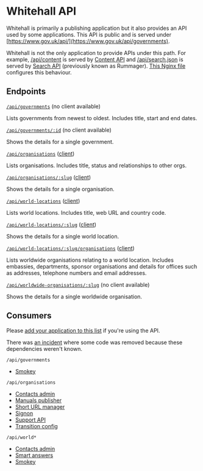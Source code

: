 # Whitehall API

Whitehall is primarily a publishing application but it also provides an API used by some applications. This API is public and is served under [https://www.gov.uk/api/](https://www.gov.uk/api/governments).

Whitehall is not the only application to provide APIs under this path. For example, [/api/content](https://www.gov.uk/api/content/government) is served by [Content API](https://content-api.publishing.service.gov.uk) and [/api/search.json](https://www.gov.uk/api/search.json) is served by [Search API](https://docs.publishing.service.gov.uk/apis/search/search-api.html) (previously known as Rummager). [This Nginx file](https://github.com/alphagov/govuk-puppet/blob/master/modules/govuk/templates/publicapi_nginx_extra_config.erb) configures this behaviour.

## Endpoints

[`/api/governments`](https://www.gov.uk/api/governments) (no client available)

Lists governments from newest to oldest. Includes title, start and end dates.

[`/api/governments/:id`](https://www.gov.uk/api/governments/2015-conservative-government) (no client available)

Shows the details for a single government.

[`/api/organisations`](https://www.gov.uk/api/organisations) ([client](https://github.com/alphagov/gds-api-adapters/blob/0f24f4bc94ed1f8713c894b854c10ea867e6cf25/lib/gds_api/organisations.rb#L4-L6))

Lists organisations. Includes title, status and relationships to other orgs.

[`/api/organisations/:slug`](https://www.gov.uk/api/organisations/attorney-generals-office) ([client](https://github.com/alphagov/gds-api-adapters/blob/0f24f4bc94ed1f8713c894b854c10ea867e6cf25/lib/gds_api/organisations.rb#L8-L10))

Shows the details for a single organisation.

[`/api/world-locations`](https://www.gov.uk/api/world-locations) ([client](https://github.com/alphagov/gds-api-adapters/blob/0f24f4bc94ed1f8713c894b854c10ea867e6cf25/lib/gds_api/worldwide.rb#L4-L6))

Lists world locations. Includes title, web URL and country code.

[`/api/world-locations/:slug`](https://www.gov.uk/api/world-locations/afghanistan) ([client](https://github.com/alphagov/gds-api-adapters/blob/0f24f4bc94ed1f8713c894b854c10ea867e6cf25/lib/gds_api/worldwide.rb#L8-L10))

Shows the details for a single world location.

[`/api/world-locations/:slug/organisations`](https://www.gov.uk/api/world-locations/afghanistan/organisations) ([client](https://github.com/alphagov/gds-api-adapters/blob/0f24f4bc94ed1f8713c894b854c10ea867e6cf25/lib/gds_api/worldwide.rb#L12-L14))

Lists worldwide organisations relating to a world location. Includes embassies, departments, sponsor organisations and details for offices such as addresses, telephone numbers and email addresses.

[`/api/worldwide-organisations/:slug`](https://www.gov.uk/api/worldwide-organisations/department-for-international-trade-afghanistan) (no client available)

Shows the details for a single worldwide organisation.

## Consumers

Please [add your application to this list](https://github.com/alphagov/whitehall/edit/master/docs/api.md) if you're using the API.

There was [an incident](https://insidegovuk.blog.gov.uk/2017/09/27/incident-report-broken-smart-answers/) where some code was removed because these dependencies weren't known.

`/api/governments`
- [Smokey](https://github.com/alphagov/smokey/blob/f8678c4fe4805334b0ace8ddf5133be99094fc04/features/publicapi.feature#L22)

`/api/organisations`
- [Contacts admin](https://github.com/alphagov/contacts-admin/blob/76122b8494dc3639bd8c3df947096657d101dacc/app/tasks/import_organisations.rb#L19)
- [Manuals publisher](https://github.com/alphagov/manuals-publisher/blob/90821bd6cec6613442287b85c7be4ef3c593c761/lib/services.rb#L20)
- [Short URL manager](https://github.com/alphagov/short-url-manager/blob/9d607b4e7008d1a3243a1877259ab6e800b869d3/app/services/organisation_importer.rb#L27)
- [Signon](https://github.com/alphagov/signon/blob/53302a17ccfedca9914d15937a040d6b586dbebd/lib/organisations_fetcher.rb#L24)
- [Support API](https://github.com/alphagov/support-api/blob/e6f4b9db213c6dd7b75aef832f12bf1da7070d4d/lib/organisation_importer.rb#L67)
- [Transition config](https://github.com/alphagov/transition-config/blob/5c6e76f76646ff5e4db62b77bf6681d92d86f503/lib/redirector/organisations.rb#L9)

`/api/world*`
- [Contacts admin](https://github.com/alphagov/contacts-admin/blob/b1a2596e5dea6eae981bd4c758984398577fced8/app/lib/services.rb#L6)
- [Smart answers](https://github.com/alphagov/smart-answers/blob/b7be47f2d2cc7d25487e4b2c5a92ebba2f8ef317/lib/services.rb#L21)
- [Smokey](https://github.com/alphagov/smokey/blob/c9ddfbe8e00d89a306ca85098509734bb8403c3e/features/whitehall.feature#L112)
